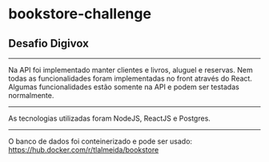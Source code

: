 # bookstore-challenge

## Desafio Digivox

<hr>

Na API foi implementado manter clientes e livros, aluguel e reservas. Nem todas as funcionalidades foram implementadas no front através do React. Algumas funcionalidades estão somente na API e podem ser testadas normalmente.

<hr>

As tecnologias utilizadas foram NodeJS, ReactJS e Postgres.

<hr>

O banco de dados foi conteinerizado e pode ser usado: https://hub.docker.com/r/tlalmeida/bookstore
